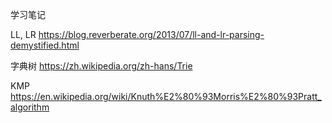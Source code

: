 学习笔记

LL, LR
https://blog.reverberate.org/2013/07/ll-and-lr-parsing-demystified.html

字典树
https://zh.wikipedia.org/zh-hans/Trie

KMP
https://en.wikipedia.org/wiki/Knuth%E2%80%93Morris%E2%80%93Pratt_algorithm
